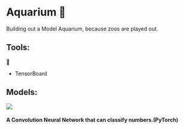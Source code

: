 # Aquarium 🌊
Building out a Model Aquarium, because zoos are played out. 

## Tools:
🎣
- TensorBoard

## Models:
![]("https://www.google.com/url?sa=i&url=https%3A%2F%2Fen.wikipedia.org%2Fwiki%2FGoldfish&psig=AOvVaw1oHt3XbJxT95izCeFhFvE9&ust=1626050392636000&source=images&cd=vfe&ved=0CAoQjRxqFwoTCNDRzvLj2fECFQAAAAAdAAAAABAK")
#### A Convolution Neural Network that can classify numbers.(PyTorch)
